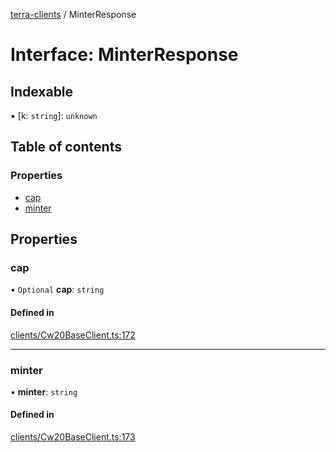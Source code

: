 [terra-clients](../README.md) / MinterResponse

# Interface: MinterResponse

## Indexable

▪ [k: `string`]: `unknown`

## Table of contents

### Properties

- [cap](MinterResponse.md#cap)
- [minter](MinterResponse.md#minter)

## Properties

### cap

• `Optional` **cap**: `string`

#### Defined in

[clients/Cw20BaseClient.ts:172](https://github.com/octalmage/terra-clients/blob/fbc54ed/clients/Cw20BaseClient.ts#L172)

___

### minter

• **minter**: `string`

#### Defined in

[clients/Cw20BaseClient.ts:173](https://github.com/octalmage/terra-clients/blob/fbc54ed/clients/Cw20BaseClient.ts#L173)
